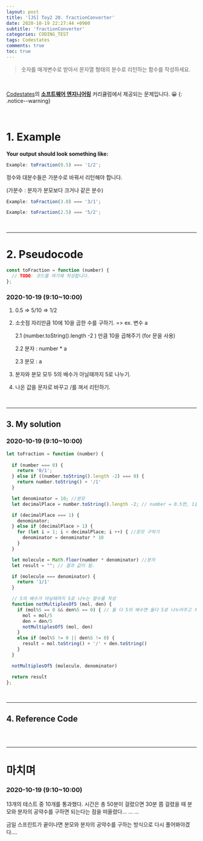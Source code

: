 ```yaml
---
layout: post
title: '[JS] Toy2 20. fractionConverter'
date: 2020-10-19 22:27:44 +0900
subtitle: 'fractionConverter'
categories: CODING_TEST
tags: Codestates
comments: true
toc: true
---
```


> 숫자를 매개변수로 받아서 문자열 형태의 분수로 리턴하는 함수를 작성하세요.

<br>

[Codestates](https://codestates.com/)의 **[소프트웨어 엔지니어링](https://codestates.com/course/software-engineering)** 커리큘럼에서 제공되는 문제입니다. 😀 
{: .notice--warning}

<br>

# 1. Example

**Your output should look something like:**

```js
Example: toFraction(0.5) === '1/2';
```

정수와 대분수들은 가분수로 바꿔서 리턴해야 합니다. 

(가분수 : 분자가 분모보다 크거나 같은 분수)

```js
Example: toFraction(3.0) === '3/1';

Example: toFraction(2.5) === '5/2';
```

<br>

***

# 2. Pseudocode

```js
const toFraction = function (number) {
  // TODO: 코드를 여기에 작성합니다.
};
```
### 2020-10-19 (9:10~10:00)

 1. 0.5 => 5/10 => 1/2

 2. 소숫점 자리만큼 10에 10을 곱한 수를 구하기. => ex. 변수 a

    2.1 (number.toString().length -2 ) 만큼 10을 곱해주기 (for 문을 사용)

    2.2 분자 : number * a

    2.3 분모 : a

 3. 분자와 분모 모두 5의 배수가 아닐때까지 5로 나누기.

 4. 나온 값을 문자로 바꾸고 /를 껴서 리턴하기.

<br>

***

## 3. My solution

### 2020-10-19 (9:10~10:00)

```js
let toFraction = function (number) {
    
  if (number === 0) {
    return '0/1';
  } else if ((number.toString().length -2) === 0) {
    return number.toString() + '/1'
  }

  let denominator = 10; //분모
  let decimalPlace = number.toString().length -2; // number = 0.5면, 1을 뱉어냄

  if (decimalPlace === 1) {
    denominator;
  } else if (decimalPlace > 1) {
    for (let i = 1; i < decimalPlace; i ++) { //문모 구하기
      denominator = denominator * 10
    }
  }

  let molecule = Math.floor(number * denominator) //분자
  let result = ""; // 결과 값이 됨.

  if (molecule === denominator) {
    return '1/1'
  }

  // 5의 배수가 아닐때까지 5로 나누는 함수를 작성
  function notMultiplesOf5 (mol, den) {
    if (mol%5 == 0 && den%5 == 0) { // 둘 다 5의 배수면 둘다 5로 나누어주고 재귀함수 돌리기
      mol = mol/5
      den = den/5
      notMultiplesOf5 (mol, den)
    }
    else if (mol%5 != 0 || den%5 != 0) {
      result = mol.toString() + '/' + den.toString()
    }
  }

  notMultiplesOf5 (molecule, denominator)

  return result
};

```

<br>

***

## 4. Reference Code

```js

```

<br>

***

# 마치며

### 2020-10-19 (9:10~10:00)

13개의 테스트 중 10개를 통과했다. 시간은 총 50분이 걸렸으면 30분 쯤 걸렸을 때 분모와 분자의 공약수를 구하면 되는다는 점을 떠올렸다... ... ...

금일 스프린트가 끝이나면 분모와 분자의 공약수를 구하는 방식으로 다시 풀어봐야겠다....
